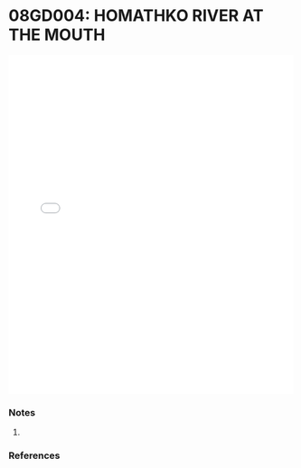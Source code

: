 # 08GD004: HOMATHKO RIVER AT THE MOUTH

<iframe src="/_static/stations/08GD004_fdc.html" width="100%" height="600" frameborder="0"></iframe>

### Notes
1. 

### References

